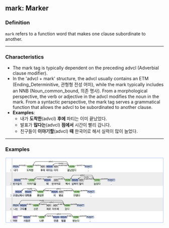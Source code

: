 ## mark: Marker

### Definition
`mark` refers to a function word that makes one clause subordinate to another.

---

### Characteristics
- The mark tag is typically dependent on the preceding advcl (Adverbial clause modifier).
- In the 'advcl + mark' structure, the advcl usually contains an ETM (Ending_Determinitive, 관형형 전성 어미), while the mark typically includes an NNB (Noun_common_bound, 의존 명사). From a morphological perspective, the verb or adjective in the advcl modifies the noun in the mark. From a syntactic perspective, the mark tag serves a grammatical function that allows the advcl to be subordinated to another clause.
- **Examples**:
    - 내가 **도착한**(advcl) **후에** 파티는 이미 끝났었다.
    - 발표가 **많다는**(advcl) **점에서** 시간이 빨리 갑니다.
    - 친구들이 **이야기할**(advcl) **때** 한국어로 해서 실력이 많이 늘었다.

---

### Examples
![mark Example](mark.png)
